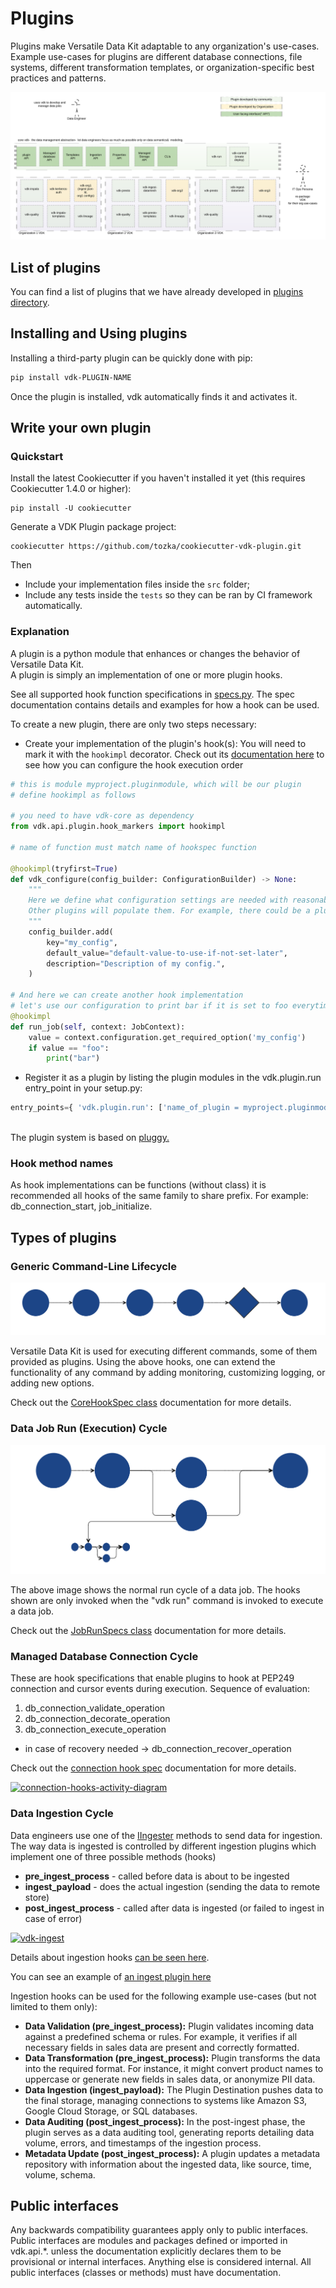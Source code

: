# Plugins

Plugins make Versatile Data Kit adaptable to any organization's use-cases.
Example use-cases for plugins are different database connections, file systems, different transformation templates, or organization-specific best practices and patterns.


![VDK Plugin Components](../vdk-core/docs/vdk-components.svg)

## List of plugins

You can find a list of plugins that we have already developed in [plugins directory]().

## Installing and Using plugins

Installing a third-party plugin can be quickly done with pip:

```bash
pip install vdk-PLUGIN-NAME
```
Once the plugin is installed, vdk automatically finds it and activates it.

## Write your own plugin

### Quickstart

Install the latest Cookiecutter if you haven't installed it yet (this requires Cookiecutter 1.4.0 or higher):

```
pip install -U cookiecutter
```

Generate a VDK Plugin package project:

```
cookiecutter https://github.com/tozka/cookiecutter-vdk-plugin.git
```

Then

* Include your implementation files inside the `src` folder;
* Include any tests inside the `tests` so they can be ran by CI framework automatically.

### Explanation

A plugin is a python module that enhances or changes the behavior of Versatile Data Kit. <br>
A plugin is simply an implementation of one or more plugin hooks.

See all supported hook function specifications in [specs.py](../vdk-core/src/vdk/api/plugin/core_hook_spec.py).
The spec documentation contains details and examples for how a hook can be used.

To create a new plugin, there are only two steps necessary:<br>

* Create your implementation of the plugin's hook(s):
  You will need to mark it with the `hookimpl` decorator.
  Check out its [documentation here](../vdk-core/src/vdk/api/plugin/hook_markers.py) to see how you can configure the hook execution order
```python
# this is module myproject.pluginmodule, which will be our plugin
# define hookimpl as follows

# you need to have vdk-core as dependency
from vdk.api.plugin.hook_markers import hookimpl

# name of function must match name of hookspec function

@hookimpl(tryfirst=True)
def vdk_configure(config_builder: ConfigurationBuilder) -> None:
    """
    Here we define what configuration settings are needed with reasonable defaults.
    Other plugins will populate them. For example, there could be a plugin that reads env variables or parses config files.
    """
    config_builder.add(
        key="my_config",
        default_value="default-value-to-use-if-not-set-later",
        description="Description of my config.",
    )

# And here we can create another hook implementation
# let's use our configuration to print bar if it is set to foo everytime a job runs
@hookimpl
def run_job(self, context: JobContext):
    value = context.configuration.get_required_option('my_config')
    if value == "foo":
        print("bar")
```

* Register it as a plugin by listing the plugin modules in the vdk.plugin.run entry_point in your setup.py:
```python
entry_points={ 'vdk.plugin.run': ['name_of_plugin = myproject.pluginmodule'] }
```

<br>The plugin system is based on [pluggy.](https://pluggy.readthedocs.io/en/latest/index.html#implementations)

### Hook method names

As hook implementations can be functions (without class) it is recommended all hooks of the same family to share prefix. For example: db_connection_start, job_initialize.

## Types of plugins

### Generic Command-Line Lifecycle

![plugin cli life cycle](../vdk-core/docs/plugin-cli-lifecycle.svg)

Versatile Data Kit is used for executing different commands, some of them provided as plugins.
Using the above hooks, one can extend the functionality of any command by adding monitoring, customizing logging, or adding new options.

Check out the [CoreHookSpec class](../vdk-core/src/vdk/api/plugin/core_hook_spec.py) documentation for more details.

### Data Job Run (Execution) Cycle

![plugin data job run cycle](../vdk-core/docs/simple-data-job-lifecycle.svg)

The above image shows the normal run cycle of a data job. The hooks shown are only invoked when the "vdk run" command is invoked to execute a data job.


Check out the [JobRunSpecs class](../vdk-core/src/vdk/api/plugin/core_hook_spec.py) documentation for more details.

### Managed Database Connection Cycle

These are hook specifications that enable plugins to hook at PEP249 connection and cursor events during execution.
Sequence of evaluation:
1. db_connection_validate_operation
2. db_connection_decorate_operation
3. db_connection_execute_operation
 * in case of recovery needed -> db_connection_recover_operation

Check out the [connection hook spec](../vdk-core/src/vdk/api/plugin/connection_hook_spec.py) documentation for more details.

[![connection-hooks-activity-diagram](https://user-images.githubusercontent.com/2536458/228570184-4fba653c-dd6a-4a6d-80b3-bee83beb85e6.svg)](https://www.plantuml.com/plantuml/uml/ZPDFQnin4CNl-XG3kTY7-51wgGqb4BiKcaBwf-cXBKQMnbwrMib8sgI1_V0PQOMrcrs7-EBTVK-_DoEDhdpWBZIrPe8VWx86lbVAWrJyu7WDlh8FzCO3tt6FSBkvXJTltu4zekFHxU51XGhkrf_WsXg38Y4-MllFBnZJU40ZsKtwMx8M3WxHG7lYVCPGMGdThoN3JZT8-WGlwaJ9ICRQ7nvTorBv360f7FA084whLgmbJ1krduuVYJTMBevSOofgMUH5PipcP5pdrXDdu-b5Ar_rOwBm5KFZJEyhsDrVUbhbCli5DivRjpeVdlHnTexev0dyvZ-AXlZVljo0i7NDZNmUafOki3DIGjcWEwwLv07BmQQrMXsg48zaANVRqjpsFjkt9tka4MUDmhhNSsIqZpcb6Ug27r2-4fSxAxJnBcPmsI6rXnawPzqSGeK6Pe_ev-Iy_7NXKFwvV4_FUPlE1piKzXxTC7Z8Y3dPXdASbKweSwBs23DZep9ab4hYF715lbJwQiBfWpr6c95gpmfo69RKwJbpw1iTOjdSFAwOvZlKu9AsxRJUx7t082gGX8aB3AB4CyEtZqvhQFf-c_wdcbAUV-DQdxq6oO0oPVPlmRMjQnKWE6uyxsvYgUY52nzNZSF6j46MjhxSvwbkHNICi5cDMsmR9z3JaqOIvPXUXko5wgTJYcCoAGt85HhPrFe9)

### Data Ingestion Cycle

Data engineers use one of the [IIngester](https://github.com/vmware/versatile-data-kit/blob/main/projects/vdk-core/src/vdk/api/job_input.py#L112) methods to send data for ingestion. The way data is ingested is controlled by different ingestion plugins which implement one of three possible methods (hooks)

* **pre_ingest_process** - called before data is about to be ingested
* **ingest_payload** - does the actual ingestion (sending the data to remote store)
* **post_ingest_process** - called after data is ingested (or failed to ingest in case of error)

[![vdk-ingest](https://github.com/vmware/versatile-data-kit/assets/2536458/a74582ef-eaaa-4693-91c4-41745212ad79)](https://www.plantuml.com/plantuml/uml/hPDFRzfC4CRl_XIZS843Yi8HnIWGb4DU3aYW5rMAP2tU0MzjppZxfnHL_UuTsm4KYvP3w-FCRsQUvrbuSbvP7yeYShcXIbbLWiFtW9GY_8X0lgcrV7ZcWYtC2fNcRJ7rR6TiDTfkQs5sk324DxfIs5iEf5lY2nO57nfaAOfCQYf5_igE3j1PiygFio9W5tjXybSjTEUdxq5Tkjsndr6awZhSpPLNyChREr0Evg_GQmQhoqMu-t_-7xn8ddXWcpTSNUcT57vYbqNO6uBl3mstVBY1ZLfiz6TiZiuRKjumjVpwmclHlrKEFvmiL8xt6sKnu-3m_etMcR5wM6yz0fAks91llIusqDjankEgv1oZICmF9usrCJX14zv-nTGdExQ9eJsw-dw_H9-nZlL5qY2AOvYw8wMPPPApq1VDs_DxWCyiAkq64CTHHEmH-1lQZqlF6QQv0pa2LUFMGSgqC_jWKOEXDtfyRAydbJeMh7HIMQmif-XSSlg5JoQHhAlrI-HZ428v3RLaVt06Hhy3_a9QcqgYSQT2uISJa9cs1hj0QHqJDFz9z6ZFIjPovBCtKI7LeJJbUSQmmYO-XFgL0KwzLjuqpOaF1UezbaZ-doJBpj-ALf0RsLubOlcY9_4Jok8N)

Details about ingestion hooks [can be seen here](https://github.com/vmware/versatile-data-kit/blob/main/projects/vdk-core/src/vdk/api/plugin/plugin_input.py#L232).

You can see an example of [an ingest plugin here](https://github.com/vmware/versatile-data-kit/blob/main/examples/ingest-and-anonymize-plugin/plugins/vdk-poc-anonymize/src/vdk/plugin/anonymize/anonymization_plugin.py)

Ingestion hooks can be used for the following example use-cases (but not limited to them only):

* **Data Validation (pre_ingest_process):** Plugin validates incoming data against a predefined schema or rules. For example, it verifies if all necessary fields in sales data are present and correctly formatted.
* **Data Transformation (pre_ingest_process):** Plugin transforms the data into the required format. For instance, it might convert product names to uppercase or generate new fields in sales data, or anonymize PII data.
* **Data Ingestion (ingest_payload):** The Plugin Destination pushes data to the final storage, managing connections to systems like Amazon S3, Google Cloud Storage, or SQL databases.
* **Data Auditing (post_ingest_process):** In the post-ingest phase, the plugin serves as a data auditing tool, generating reports detailing data volume, errors, and timestamps of the ingestion process.
* **Metadata Update (post_ingest_process):** A plugin updates a metadata repository with information about the ingested data, like source, time, volume, schema.

## Public interfaces

Any backwards compatibility guarantees apply only to public interfaces.
Public interfaces are modules and packages defined or imported in vdk.api.*.
unless the documentation explicitly declares them to be provisional or internal interfaces.
Anything else is considered internal.
All public interfaces (classes or methods) must have documentation.
